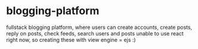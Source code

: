 
# blogging-platform

fullstack blogging platform, where users can create accounts, create posts, reply on posts, check feeds, search users and posts
unable to use react right now, so creating these with view engine = ejs :)
